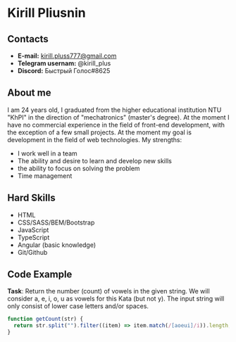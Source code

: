 # Kirill Pliusnin

## Contacts

- **E-mail:** kirill.pluss777@gmail.com
- **Telegram usernam:** @kirill_plus
- **Discord:** Быстрый Голос#8625

## About me

I am 24 years old, I graduated from the higher educational institution NTU "KhPI" in the direction of "mechatronics" (master's degree). At the moment I have no commercial experience in the field of front-end development, with the exception of a few small projects. At the moment my goal is development in the field of web technologies.
My strengths:

- I work well in a team
- The ability and desire to learn and develop new skills
- the ability to focus on solving the problem
- Time management

## Hard Skills

- HTML
- CSS/SASS/BEM/Bootstrap
- JavaScript
- TypeScript
- Angular (basic knowledge)
- Git/Github

## Code Example

**Task**: Return the number (count) of vowels in the given string.
We will consider a, e, i, o, u as vowels for this Kata (but not y).
The input string will only consist of lower case letters and/or spaces.

```javascript
function getCount(str) {
  return str.split("").filter((item) => item.match(/[aoeui]/i)).length;
}
```

